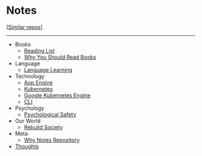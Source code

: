 
# Notes

[[Similar repos](https://github.com/RichardLitt/meta-knowledge)]

---

- Books
  - [Reading List](/pages/books_reading_list.md)
  - [Why You Should Read Books](/pages/why_you_should_read_books.md)
- Language
  - [Language Learning](/pages/language_learning.md)
- Technology
  - [App Engine](/pages/app_engine.md)
  - [Kubernetes](/pages/kubernetes.md)
  - [Google Kubernetes Engine](/pages/google_kubernetes_engine.md)
  - [CLI](/pages/cli.md)
- Psychology
  - [Psychological Safety](/pages/psychological_safety.md)
- Our World
  - [Rebuild Society](/pages/rebuild_society.md)
- Meta
  - [Why Notes Repository](/pages/why_notes_repository.md)
- [Thoughts](/pages/thoughts.md)



